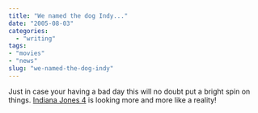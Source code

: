 ```yaml
---
title: "We named the dog Indy..."
date: "2005-08-03"
categories: 
  - "writing"
tags:
- "movies"
- "news"
slug: "we-named-the-dog-indy"
---
```


Just in case your having a bad day this will no doubt put a bright spin on things. [Indiana Jones 4][1] is looking more and more like a reality!

[1]:	https://theindyexperience.com/tie_lite/august_2005.shtml#0000668
